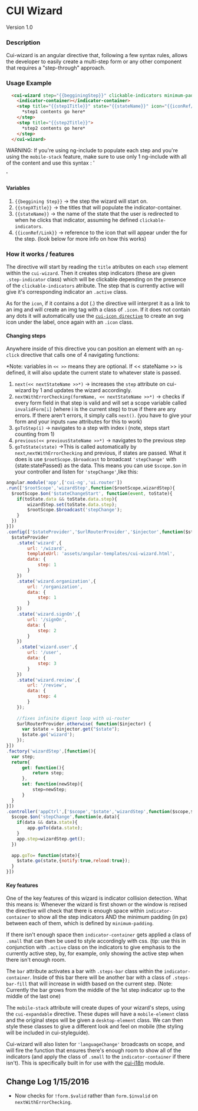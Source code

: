 # CUI Wizard
Version 1.0


### Description
Cui-wizard is an angular directive that, following a few syntax rules, allows the developer to easily create a multi-step form or any other component that requires a "step-through" approach.

### Usage Example

```html
  <cui-wizard step="{{begginingStep}}" clickable-indicators minimum-padding="30" bar mobile-stack>
    <indicator-container></indicator-container>
    <step title="{{step1Title}}" state="{{stateName}}" icon="{{iconRef/Link}}">
      *step1 contents go here*
    </step>
    <step title="{{step2Title}}">
      *step2 contents go here*
    </step>
  </cui-wizard>
```

WARNING: If you're using ng-include to populate each step and you're using the `mobile-stack` feature, make sure to use only 1 ng-include with all of the content and use this syntax : '<div ng-include="'<path>.html'"></div>'

#### Variables
1. `{{beggining Step}}` -> the step the wizard will start on.
2. `{{stepXTitle}}` -> the titles that will populate the indicator-container.
3. `{{stateName}}` -> the name of the state that the user is redirected to when he clicks that indicator, assuming he defined `clickable-indicators`.
4. `{{iconRef/Link}}` -> reference to the icon that will appear under the for the step. (look below for more info on how this works)

### How it works / features
The directive will start by reading the `title` atributes on each `step` element within the `cui-wizard`. 
Then it creates step indicators (these are given `.step-indicator` class) which will be clickable depending on the presence of the `clickable-indicators` atribute.
The step that is currently active will give it's corresponding indicator an `.active` class.

As for the `icon`, if it contains a dot (.) the directive will interpret it as a link to an img and will create an img tag with a class of `.icon`. If it does not contain any dots it will automatically use the [`cui-icon directive`](https://github.com/thirdwavellc/cui-ng/tree/master/directives/cui-icon) to create an svg icon under the label, once again with an `.icon` class.

#### Changing steps
Anywhere inside of this directive you can position an element with an `ng-click` directive that calls one of 4 navigating functions:

*Note: variables in `<< >>` means they are optional. If << stateName >> is defined, it will also update the current state to whatever state is passed.

1. `next(<< nextStateName >>*)` -> increases the `step` attribute on cui-wizard by 1 and updates the wizard accordingly.
2. `nextWithErrorChecking(formName, << nextStateName >>*)` -> checks if every form field in that step is valid and will set a scope variable called `invalidForm[i]` (where i is the current step) to true if there are any errors. If there aren't errors, it simply calls `next()`. (you have to give your form and your inputs `name` attributes for this to work)
3. `goToStep(i)` -> navigates to a step with index i (note, steps start counting from 1)
4. `previous(<< previousStateName >>*)` -> navigates to the previous step
5. `goToState(state)` ->This is called automatically by `next`,`nextWithErrorChecking` and previous, if states are passed. What it does is use `$rootScope.$broadcast` to broadcast `'stepChange'` with {state:statePassed} as the data. This means you can use `$scope.$on` in your controller and listen for `'stepChange'`,like this:
```javascript
angular.module('app',['cui-ng','ui.router'])
.run(['$rootScope','wizardStep',function($rootScope,wizardStep){
  $rootScope.$on('$stateChangeStart', function(event, toState){
    if(toState.data && toState.data.step){
        wizardStep.set(toState.data.step);
        $rootScope.$broadcast('stepChange');
    }
  })
}])
.config(['$stateProvider','$urlRouterProvider','$injector',function($stateProvider,$urlRouterProvider,$injector){
  $stateProvider
    .state('wizard',{
        url: '/wizard',
        templateUrl: 'assets/angular-templates/cui-wizard.html',
        data: {
            step: 1
        }
    })
    .state('wizard.organization',{
        url: '/organization',
        data: {
            step: 1
        }
    })
    .state('wizard.signOn',{
        url: '/signOn',
        data: {
            step: 2
        }
    })
     .state('wizard.user',{
        url: '/user',
        data: {
            step: 3
        }
    })
    .state('wizard.review',{
        url: '/review',
        data: {
            step: 4
        }
    });
    
    //fixes infinite digest loop with ui-router
    $urlRouterProvider.otherwise( function($injector) {
      var $state = $injector.get("$state");
      $state.go('wizard');
    });
}])
.factory('wizardStep',[function(){
  var step;
  return{
      get: function(){
          return step;
      },
      set: function(newStep){
          step=newStep;
      }
  }
}])
.controller('appCtrl',['$scope','$state','wizardStep',function($scope,$state,wizardStep){
  $scope.$on('stepChange',function(e,data){
    if(data && data.state){
        app.goTo(data.state);
    }
    app.step=wizardStep.get();
  })
    
  app.goTo= function(state){
    $state.go(state,{notify:true,reload:true});
  }
}])
```

#### Key features
One of the key features of this wizard is indicator collision detection. What this means is:
Whenever the wizard is first shown or the window is rezised the directive will check that there is enough space within `indicator-container` to show all the step indicators AND the minimum padding (in px) between each of them, which is defined by `minimum-padding`. 

If there isn't enough space then `indicator-container` gets applied a class of `.small` that can then be used to style accordingly with css. (tip: use this in conjunction with `.active` class on the indicators to give emphasis to the currently active step, by, for example, only showing the active step when there isn't enough room.

The `bar` attribute activates a bar with `.steps-bar` class within the `indicator-container`. Inside of this bar there will be another bar with a class of `.steps-bar-fill` that will increase in width based on the current step. (Note: Currently the bar grows from the middle of the 1st step indicator up to the middle of the last one)

The `mobile-stack` attribute will create dupes of your wizard's steps, using the `cui-expandable` directive. These dupes will have a `mobile-element` class and the original steps will be given a `desktop-element` class. We can then style these classes to give a different look and feel on mobile (the styling will be included in cui-styleguide).

Cui-wizard will also listen for `'languageChange'` broadcasts on scope, and will fire the function that ensures there's enough room to show all of the indicators (and apply the class of `.small` to the `indicator-container` if there isn't). This is specifically built in for use with the [cui-i18n](https://github.com/thirdwavellc/cui-i18n) module.

## Change Log 1/15/2016

* Now checks for `!form.$valid` rather than `form.$invalid` on `nextWithErrorChecking`.